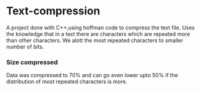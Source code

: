 # Text-compression
A project done with C++,using hoffman code to compress the text file.
Uses the knowledge that in a text there are characters which are repeated more than other characters.
We alott the most repeated characters to smaller number of bits.
### Size compressed
Data was compressed to 70%
and can go even lower upto 50% if the distribution of most repeated characters is more.
